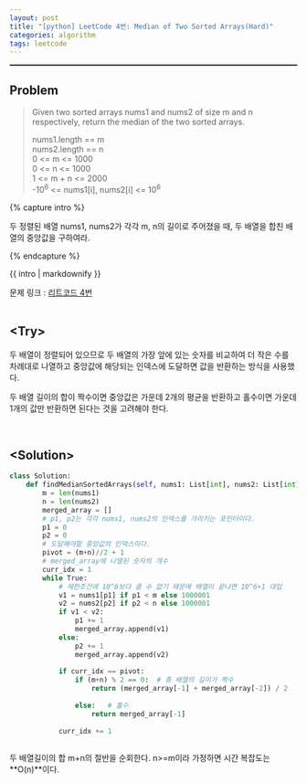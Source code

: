 ```yaml
---
layout: post
title: "[python] LeetCode 4번: Median of Two Sorted Arrays(Hard)"
categories: algorithm
tags: leetcode
---
```


<hr style="border:1px solid gray">

## Problem  
>Given two sorted arrays nums1 and nums2 of size m and n respectively, return the median of the two sorted arrays.
>
>nums1.length == m  
>nums2.length == n  
>0 <= m <= 1000  
>0 <= n <= 1000  
>1 <= m + n <= 2000  
>-10<sup>6</sup> <= nums1[i], nums2[i] <= 10<sup>6</sup> 

{% capture intro %}

두 정렬된 배열 nums1, nums2가 각각 m, n의 길이로 주어졌을 때, 두 배열을 합친 배열의 중앙값을 구하여라.

{% endcapture %}

<div class="notice">{{ intro | markdownify }}</div>

문제 링크 : [리트코드 4번](https://leetcode.com/problems/median-of-two-sorted-arrays/)  
<br/>

## <Try\>  
두 배열이 정렬되어 있으므로 두 배열의 가장 앞에 있는 숫자를 비교하여 더 작은 수를 차례대로 나열하고 중앙값에 해당되는 인덱스에 도달하면 값을 반환하는 방식을 사용했다.

두 배열 길이의 합이 짝수이면 중앙값은 가운데 2개의 평균을 반환하고 홀수이면 가운데 1개의 값만 반환하면 된다는 것을 고려해야 한다.

  
<br/>


## <Solution\>  


```python
class Solution:
    def findMedianSortedArrays(self, nums1: List[int], nums2: List[int]) -> float:
        m = len(nums1)
        n = len(nums2)
        merged_array = []
        # p1, p2는 각각 nums1, nums2의 인덱스를 가리키는 포인터이다.
        p1 = 0
        p2 = 0
        # 도달해야할 중앙값의 인덱스이다.
        pivot = (m+n)//2 + 1
        # merged_array에 나열된 숫자의 개수
        curr_idx = 1
        while True:
            # 제한조건에 10^6보다 클 수 없기 때문에 배열이 끝나면 10^6+1 대입
            v1 = nums1[p1] if p1 < m else 1000001
            v2 = nums2[p2] if p2 < n else 1000001
            if v1 < v2:
                p1 += 1
                merged_array.append(v1)
            else:
                p2 += 1
                merged_array.append(v2)
            
            if curr_idx == pivot:
                if (m+n) % 2 == 0:  # 총 배열의 길이가 짝수
                    return (merged_array[-1] + merged_array[-2]) / 2
                
                else:   # 홀수
                    return merged_array[-1]
            
            curr_idx += 1
                
```
두 배열길이의 합 m+n의 절반을 순회한다. n>=m이라 가정하면 시간 복잡도는 **O(n)**이다.
